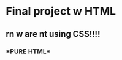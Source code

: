 <h1> Final project w HTML </h1>
<h2> rn w are nt using CSS!!!! </h2> 
<h3> <strong> *PURE HTML* </strong> </h3>
